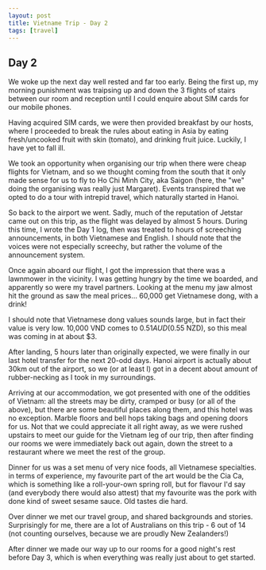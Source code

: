 ```yaml
---
layout: post
title: Vietname Trip - Day 2
tags: [travel]
---
```


## Day 2

We woke up the next day well rested and far too early. Being the first up, my morning punishment was traipsing up and down the 3 flights of stairs between our room and reception until I could enquire about SIM cards for our mobile phones.

Having acquired SIM cards, we were then provided breakfast by our hosts, where I proceeded to break the rules about eating in Asia by eating fresh/uncooked fruit with skin (tomato), and drinking fruit juice. Luckily, I have yet to fall ill.

We took an opportunity when organising our trip when there were cheap flights for Vietnam, and so we thought coming from the south that it only made sense for us to fly to Ho Chi Minh City, aka Saigon (here, the "we" doing the organising was really just Margaret). Events transpired that we opted to do a tour with intrepid travel, which naturally started in Hanoi.

So back to the airport we went. Sadly, much of the reputation of Jetstar came out on this trip, as the flight was delayed by almost 5 hours. During this time, I wrote the Day 1 log, then was treated to hours of screeching announcements, in both Vietnamese and English. I should note that the voices were not especially screechy, but rather the volume of the announcement system.

Once again aboard our flight, I got the impression that there was a lawnmower in the vicinity. I was getting hungry by the time we boarded, and apparently so were my travel partners. Looking at the menu my jaw almost hit the ground as saw the meal prices... 60,000 get Vietnamese dong, with a drink!

I should note that Vietnamese dong values sounds large, but in fact their value is very low. 10,000 VND comes to $0.51 AUD ($0.55 NZD), so this meal was coming in at about $3.

After landing, 5 hours later than originally expected, we were finally in our last hotel transfer for the next 20-odd days. Hanoi airport is actually about 30km out of the airport, so we (or at least I) got in a decent about amount of rubber-necking as I took in my surroundings.

Arriving at our accommodation, we got presented with one of the oddities of Vietnam: all the streets may be dirty, cramped or busy (or all of the above), but there are some beautiful places along them, and this hotel was no exception. Marble floors and bell hops taking bags and opening doors for us. Not that we could appreciate it all right away, as we were rushed upstairs to meet our guide for the Vietnam leg of our trip, then after finding our rooms we were immediately back out again, down the street to a restaurant where we meet the rest of the group.

Dinner for us was a set menu of very nice foods, all Vietnamese specialties. in terms of experience, my favourite part of the art would be the Cia Ca, which is something like a roll-your-own spring roll, but for flavour I'd say (and everybody there would also attest) that my favourite was the pork with done kind of sweet sesame sauce. Old tastes die hard.

Over dinner we met our travel group, and shared backgrounds and stories. Surprisingly for me, there are a lot of Australians on this trip - 6 out of 14 (not counting ourselves, because we are proudly New Zealanders!)

After dinner we made our way up to our rooms for a good night's rest before Day 3, which is when everything was really just about to get started.
